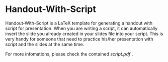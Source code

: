 Handout-With-Script
============

Handout-With-Script is a LaTeX template for generating a handout with script for
presentation. When you are writing a script, it can automatically insert the
slide you already created in your slides file into your script. This is very
handy for someone that need to practice his/her presentation with script and the
slides at the same time.

For more infomations, please check the contained *script.pdf* .
